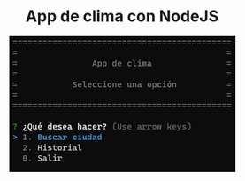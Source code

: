 <h1 align="center"> App de clima con NodeJS </h1>
<p align="center">
  <img src="/screencapture.PNG" title="hover text">
</p>
